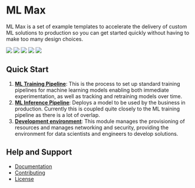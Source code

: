 # ML Max

ML Max is a set of example templates to accelerate the delivery of custom ML
solutions to production so you can get started quickly without having to make
too many design choices.

![](https://img.shields.io/badge/License-Apache%202.0-blue.svg)
![](https://img.shields.io/github/workflow/status/awslabs/mlmax/main/main)
![](https://readthedocs.org/projects/mlmax/badge/?version=latest)
![](https://img.shields.io/github/v/release/awslabs/mlmax.svg)
![](https://img.shields.io/badge/code_style-black-000000.svg)

## Quick Start

1. [**ML Training
   Pipeline**](https://github.com/awslabs/mlmax/blob/main/modules/pipeline/):
This is the process to set up standard training pipelines for machine learning
models enabling both immediate experimentation, as well as tracking and
retraining models over time.
2. [**ML Inference
   Pipeline**](https://github.com/awslabs/mlmax/blob/main/modules/pipeline/):
Deploys a model to be used by the business in production. Currently this is
coupled quite closely to the ML training pipeline as there is a lot of overlap.
3. [**Development
   environment**](https://github.com/awslabs/mlmax/blob/main/modules/environment/):
This module manages the provisioning of resources and manages networking and
security, providing the environment for data scientists and engineers to
develop solutions.

## Help and Support

* [Documentation](https://mlmax.readthedocs.io/en/latest/index.html#)
* [Contributing](https://github.com/awslabs/mlmax/blob/main/CONTRIBUTING.md)
* [License](https://github.com/awslabs/mlmax/blob/main/LICENSE)
